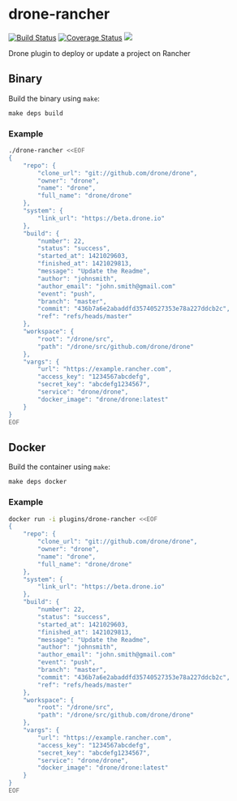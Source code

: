 # drone-rancher

[![Build Status](http://beta.drone.io/api/badges/drone-plugins/drone-rancher/status.svg)](http://beta.drone.io/drone-plugins/drone-rancher)
[![Coverage Status](https://aircover.co/badges/drone-plugins/drone-rancher/coverage.svg)](https://aircover.co/drone-plugins/drone-rancher)
[![](https://badge.imagelayers.io/plugins/drone-rancher:latest.svg)](https://imagelayers.io/?images=plugins/drone-rancher:latest 'Get your own badge on imagelayers.io')

Drone plugin to deploy or update a project on Rancher

## Binary

Build the binary using `make`:

```
make deps build
```

### Example

```sh
./drone-rancher <<EOF
{
    "repo": {
        "clone_url": "git://github.com/drone/drone",
        "owner": "drone",
        "name": "drone",
        "full_name": "drone/drone"
    },
    "system": {
        "link_url": "https://beta.drone.io"
    },
    "build": {
        "number": 22,
        "status": "success",
        "started_at": 1421029603,
        "finished_at": 1421029813,
        "message": "Update the Readme",
        "author": "johnsmith",
        "author_email": "john.smith@gmail.com"
        "event": "push",
        "branch": "master",
        "commit": "436b7a6e2abaddfd35740527353e78a227ddcb2c",
        "ref": "refs/heads/master"
    },
    "workspace": {
        "root": "/drone/src",
        "path": "/drone/src/github.com/drone/drone"
    },
    "vargs": {
        "url": "https://example.rancher.com",
        "access_key": "1234567abcdefg",
        "secret_key": "abcdefg1234567",
        "service": "drone/drone",
        "docker_image": "drone/drone:latest"
    }
}
EOF
```

## Docker

Build the container using `make`:

```
make deps docker
```

### Example

```sh
docker run -i plugins/drone-rancher <<EOF
{
    "repo": {
        "clone_url": "git://github.com/drone/drone",
        "owner": "drone",
        "name": "drone",
        "full_name": "drone/drone"
    },
    "system": {
        "link_url": "https://beta.drone.io"
    },
    "build": {
        "number": 22,
        "status": "success",
        "started_at": 1421029603,
        "finished_at": 1421029813,
        "message": "Update the Readme",
        "author": "johnsmith",
        "author_email": "john.smith@gmail.com"
        "event": "push",
        "branch": "master",
        "commit": "436b7a6e2abaddfd35740527353e78a227ddcb2c",
        "ref": "refs/heads/master"
    },
    "workspace": {
        "root": "/drone/src",
        "path": "/drone/src/github.com/drone/drone"
    },
    "vargs": {
        "url": "https://example.rancher.com",
        "access_key": "1234567abcdefg",
        "secret_key": "abcdefg1234567",
        "service": "drone/drone",
        "docker_image": "drone/drone:latest"
    }
}
EOF
```
